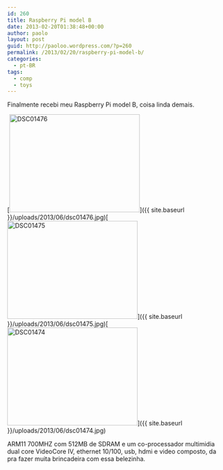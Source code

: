 ```yaml
---
id: 260
title: Raspberry Pi model B
date: 2013-02-20T01:38:48+00:00
author: paolo
layout: post
guid: http://paoloo.wordpress.com/?p=260
permalink: /2013/02/20/raspberry-pi-model-b/
categories:
  - pt-BR
tags:
  - comp
  - toys
---
```

Finalmente recebi meu Raspberry Pi model B, coisa linda demais.

[<img class="alignnone size-medium wp-image-261" alt="DSC01476" src="{{ site.baseurl }}/uploads/2013/06/dsc01476.jpg?w=300" width="300" height="225" srcset="{{ site.baseurl }}/uploads/2013/06/dsc01476.jpg 2048w, {{ site.baseurl }}/uploads/2013/06/dsc01476-300x225.jpg 300w, {{ site.baseurl }}/uploads/2013/06/dsc01476-768x576.jpg 768w, {{ site.baseurl }}/uploads/2013/06/dsc01476-1024x768.jpg 1024w" sizes="(max-width: 300px) 100vw, 300px" />]({{ site.baseurl }}/uploads/2013/06/dsc01476.jpg)[<img class="alignnone size-medium wp-image-262" alt="DSC01475" src="{{ site.baseurl }}/uploads/2013/06/dsc01475.jpg?w=300" width="300" height="225" srcset="{{ site.baseurl }}/uploads/2013/06/dsc01475.jpg 2048w, {{ site.baseurl }}/uploads/2013/06/dsc01475-300x225.jpg 300w, {{ site.baseurl }}/uploads/2013/06/dsc01475-768x576.jpg 768w, {{ site.baseurl }}/uploads/2013/06/dsc01475-1024x768.jpg 1024w" sizes="(max-width: 300px) 100vw, 300px" />]({{ site.baseurl }}/uploads/2013/06/dsc01475.jpg)[<img class="alignnone size-medium wp-image-263" alt="DSC01474" src="{{ site.baseurl }}/uploads/2013/06/dsc01474.jpg?w=300" width="300" height="225" srcset="{{ site.baseurl }}/uploads/2013/06/dsc01474.jpg 2048w, {{ site.baseurl }}/uploads/2013/06/dsc01474-300x225.jpg 300w, {{ site.baseurl }}/uploads/2013/06/dsc01474-768x576.jpg 768w, {{ site.baseurl }}/uploads/2013/06/dsc01474-1024x768.jpg 1024w" sizes="(max-width: 300px) 100vw, 300px" />]({{ site.baseurl }}/uploads/2013/06/dsc01474.jpg)

ARM11 700MHZ com 512MB de SDRAM e um co-processador multimidia dual core VideoCore IV, ethernet 10/100, usb, hdmi e video composto, da pra fazer muita brincadeira com essa belezinha.
